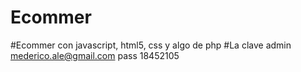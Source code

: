 # Ecommer
#Ecommer con javascript, html5, css y algo de php 
#La clave admin mederico.ale@gmail.com pass 18452105
